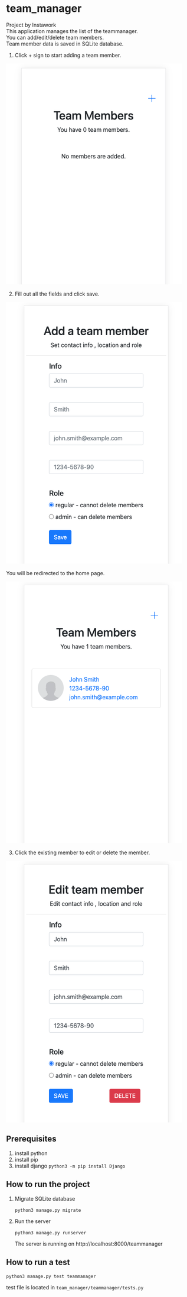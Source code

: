# team_manager
Project by Instawork<br>
This application manages the list of the teammanager.<br>
You can add/edit/delete team members.<br>
Team member data is saved in SQLite database.<br>

1. Click + sign to start adding a team member.<br>

![list](image-4.png)

2. Fill out all the fields and click save.<br>

![add](image-5.png)

You will be redirected to the home page.<br>

![after add](image-6.png)

3. Click the existing member to edit or delete the member.<br>

![edit or delete](image-7.png)


## Prerequisites
1. install python
2. install pip
3. install django
    ```python3 -m pip install Django```
    
## How to run the project
1. Migrate SQLite database
   ```
   python3 manage.py migrate
   ```
1. Run the server
    ```
    python3 manage.py runserver
    ```
    
    The server is running on http://localhost:8000/teammanager
    
## How to run a test
```
python3 manage.py test teammanager
```

test file is located in
```team_manager/teammanager/tests.py```
